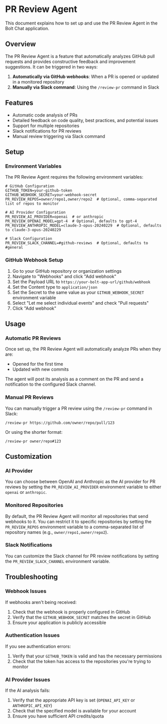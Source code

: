 # PR Review Agent

This document explains how to set up and use the PR Review Agent in the Bolt Chat application.

## Overview

The PR Review Agent is a feature that automatically analyzes GitHub pull requests and provides constructive feedback and improvement suggestions. It can be triggered in two ways:

1. **Automatically via GitHub webhooks**: When a PR is opened or updated in a monitored repository
2. **Manually via Slack command**: Using the `/review-pr` command in Slack

## Features

- Automatic code analysis of PRs
- Detailed feedback on code quality, best practices, and potential issues
- Support for multiple repositories
- Slack notifications for PR reviews
- Manual review triggering via Slack command

## Setup

### Environment Variables

The PR Review Agent requires the following environment variables:

```
# GitHub Configuration
GITHUB_TOKEN=your-github-token
GITHUB_WEBHOOK_SECRET=your-webhook-secret
PR_REVIEW_REPOS=owner/repo1,owner/repo2  # Optional, comma-separated list of repos to monitor

# AI Provider Configuration
PR_REVIEW_AI_PROVIDER=openai  # or anthropic
PR_REVIEW_OPENAI_MODEL=gpt-4  # Optional, defaults to gpt-4
PR_REVIEW_ANTHROPIC_MODEL=claude-3-opus-20240229  # Optional, defaults to claude-3-opus-20240229

# Slack Configuration
PR_REVIEW_SLACK_CHANNEL=#github-reviews  # Optional, defaults to #general
```

### GitHub Webhook Setup

1. Go to your GitHub repository or organization settings
2. Navigate to "Webhooks" and click "Add webhook"
3. Set the Payload URL to `https://your-bolt-app-url/github/webhook`
4. Set the Content type to `application/json`
5. Set the Secret to the same value as your `GITHUB_WEBHOOK_SECRET` environment variable
6. Select "Let me select individual events" and check "Pull requests"
7. Click "Add webhook"

## Usage

### Automatic PR Reviews

Once set up, the PR Review Agent will automatically analyze PRs when they are:
- Opened for the first time
- Updated with new commits

The agent will post its analysis as a comment on the PR and send a notification to the configured Slack channel.

### Manual PR Reviews

You can manually trigger a PR review using the `/review-pr` command in Slack:

```
/review-pr https://github.com/owner/repo/pull/123
```

Or using the shorter format:

```
/review-pr owner/repo#123
```

## Customization

### AI Provider

You can choose between OpenAI and Anthropic as the AI provider for PR reviews by setting the `PR_REVIEW_AI_PROVIDER` environment variable to either `openai` or `anthropic`.

### Monitored Repositories

By default, the PR Review Agent will monitor all repositories that send webhooks to it. You can restrict it to specific repositories by setting the `PR_REVIEW_REPOS` environment variable to a comma-separated list of repository names (e.g., `owner/repo1,owner/repo2`).

### Slack Notifications

You can customize the Slack channel for PR review notifications by setting the `PR_REVIEW_SLACK_CHANNEL` environment variable.

## Troubleshooting

### Webhook Issues

If webhooks aren't being received:
1. Check that the webhook is properly configured in GitHub
2. Verify that the `GITHUB_WEBHOOK_SECRET` matches the secret in GitHub
3. Ensure your application is publicly accessible

### Authentication Issues

If you see authentication errors:
1. Verify that your `GITHUB_TOKEN` is valid and has the necessary permissions
2. Check that the token has access to the repositories you're trying to monitor

### AI Provider Issues

If the AI analysis fails:
1. Verify that the appropriate API key is set (`OPENAI_API_KEY` or `ANTHROPIC_API_KEY`)
2. Check that the specified model is available for your account
3. Ensure you have sufficient API credits/quota